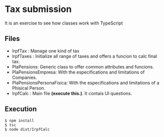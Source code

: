 # Tax submission

It is an exercise to see how classes work with TypeScript 


## Files
- IrpfTax : Manage one kind of tax
- IrpfTaxes : Initialize all range of taxes and offers a funcion to calc final tax.
- PlaPensions: Generic class to offer common attributes and funcions.
- PlaPensionsEmpresa: With the especifications and limitations of Companies.
- PlaPensionsPersonaFisica: With the especifications and limitations of a Phisical Person.
- IrpfCalc : Main file **(execute this.)**. It contais UI questions.

## Execution

```shell
$ npm install
$ tsc
$ node dist/IrpfCalc
```